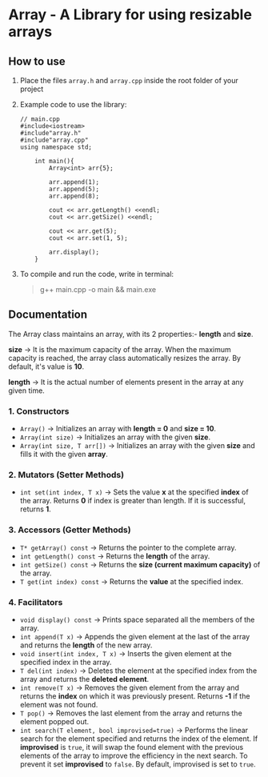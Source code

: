 # Array - A Library for using resizable arrays

## How to use

1.  Place the files `array.h` and `array.cpp` inside the root folder of your project
2.  Example code to use the library:

        // main.cpp
        #include<iostream>
        #include"array.h"
        #include"array.cpp"
        using namespace std;

            int main(){
                Array<int> arr{5};

                arr.append(1);
                arr.append(5);
                arr.append(8);

                cout << arr.getLength() <<endl;
                cout << arr.getSize() <<endl;

                cout << arr.get(5);
                cout << arr.set(1, 5);

                arr.display();
            }

3.  To compile and run the code, write in terminal:
    > g++ main.cpp -o main && main.exe

## Documentation

The Array class maintains an array, with its 2 properties:- **length** and **size**.

**size** -> It is the maximum capacity of the array. When the maximum capacity is reached, the array class automatically resizes the array. By default, it's value is **10**.

**length** -> It is the actual number of elements present in the array at any given time.

### 1. Constructors

-   `Array()` -> Initializes an array with **length = 0** and **size = 10**.
-   `Array(int size)` -> Initializes an array with the given **size**.
-   `Array(int size, T arr[])` -> Initializes an array with the given **size** and fills it with the given **array**.

### 2. Mutators (Setter Methods)

-   `int set(int index, T x)` -> Sets the value **x** at the specified **index** of the array. Returns **0** if index is greater than length. If it is successful, returns **1**.

### 3. Accessors (Getter Methods)

-   `T* getArray() const` -> Returns the pointer to the complete array.
-   `int getLength() const` -> Returns the **length** of the array.
-   `int getSize() const` -> Returns the **size (current maximum capacity)** of the array.
-   `T get(int index) const` -> Returns the **value** at the specified index.

### 4. Facilitators

-   `void display() const` -> Prints space separated all the members of the array.
-   `int append(T x)` -> Appends the given element at the last of the array and returns the **length** of the new array.
-   `void insert(int index, T x)` -> Inserts the given element at the specified index in the array.
-   `T del(int index)` -> Deletes the element at the specified index from the array and returns the **deleted element**.
-   `int remove(T x)` -> Removes the given element from the array and returns the **index** on which it was previously present. Returns **-1** if the element was not found.
-   `T pop()` -> Removes the last element from the array and returns the element popped out.
-   `int search(T element, bool improvised=true)` -> Performs the linear search for the element specified and returns the index of the element. If **improvised** is `true`, it will swap the found element with the previous elements of the array to improve the efficiency in the next search. To prevent it set **improvised** to `false`. By default, improvised is set to `true`.
